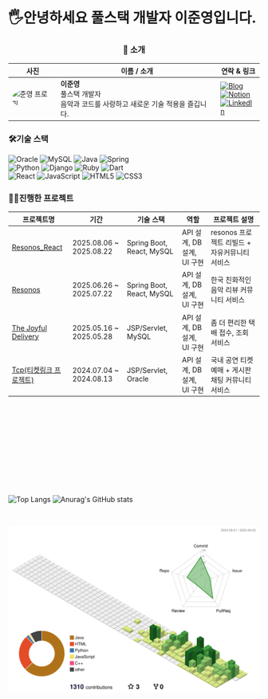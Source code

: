 <!-- 인사말 -->
# 🖐️안녕하세요 풀스택 개발자 이준영입니다.

<!-- 내 정보 -->
<h3 align="center">👤 소개</h3>

| 사진 | 이름 / 소개 | 연락 & 링크 |
|------|------------|------------|
| <img src="https://github.com/Lee-0210/your-profile-image.png" alt="준영 프로필" width="120" style="border-radius:50%;"> | **이준영**<br>풀스택 개발자<br>음악과 코드를 사랑하고 새로운 기술 적용을 즐깁니다. | [![Blog](https://img.shields.io/badge/Blog-FF5722?style=for-the-badge&logo=wordpress&logoColor=white)](https://yourblog.com)<br>[![Notion](https://img.shields.io/badge/Notion-000000?style=for-the-badge&logo=notion&logoColor=white)](https://www.notion.so/)<br>[![LinkedIn](https://img.shields.io/badge/LinkedIn-0077B5?style=for-the-badge&logo=linkedin&logoColor=white)](https://www.linkedin.com/in/...) |


<!-- 기술 스택 -->
<h3>🛠️기술 스택</h3>
<div>

  ![Oracle](https://img.shields.io/badge/Oracle-F80000?style=for-the-badge&logo=oracle&logoColor=white)
  ![MySQL](https://img.shields.io/badge/mysql-4479A1.svg?style=for-the-badge&logo=mysql&logoColor=white)
  ![Java](https://img.shields.io/badge/java-%23ED8B00.svg?style=for-the-badge&logo=openjdk&logoColor=white)
  ![Spring](https://img.shields.io/badge/spring-%236DB33F.svg?style=for-the-badge&logo=spring&logoColor=white)
  <br>
  ![Python](https://img.shields.io/badge/python-3670A0?style=for-the-badge&logo=python&logoColor=ffdd54)
  ![Django](https://img.shields.io/badge/django-%23092E20.svg?style=for-the-badge&logo=django&logoColor=white)
  ![Ruby](https://img.shields.io/badge/ruby-%23CC342D.svg?style=for-the-badge&logo=ruby&logoColor=white)
  ![Dart](https://img.shields.io/badge/dart-%230175C2.svg?style=for-the-badge&logo=dart&logoColor=white)
  <br>
  ![React](https://img.shields.io/badge/react-%2320232a.svg?style=for-the-badge&logo=react&logoColor=%2361DAFB)
  ![JavaScript](https://img.shields.io/badge/javascript-%23323330.svg?style=for-the-badge&logo=javascript&logoColor=%23F7DF1E)
  ![HTML5](https://img.shields.io/badge/html5-%23E34F26.svg?style=for-the-badge&logo=html5&logoColor=white)
  ![CSS3](https://img.shields.io/badge/css3-%231572B6.svg?style=for-the-badge&logo=css3&logoColor=white)
  
</div>

<!-- 프로젝트 테이블 -->
<h3>🧑‍💻진행한 프로젝트</h3>

| 프로젝트명 | 기간 | 기술 스택 | 역할 | 프로젝트 설명 |
|------------|------|-----------|------|-------------------------|
| [Resonos_React](https://github.com/Lee-0210/Resonos_React) | 2025.08.06 ~ 2025.08.22 | Spring Boot, React, MySQL | API 설계, DB 설계, UI 구현 | resonos 프로젝트 리빌드 + 자유커뮤니티 서비스 |
| [Resonos](https://github.com/ruff1376/Resonos) | 2025.06.26 ~ 2025.07.22 | Spring Boot, React, MySQL | API 설계, DB 설계, UI 구현 | 한국 친화적인 음악 리뷰 커뮤니티 서비스 |
| [The Joyful Delivery](https://github.com/skymin022/the_joyful_delivery) | 2025.05.16 ~ 2025.05.28 | JSP/Servlet, MySQL | API 설계, DB 설계, UI 구현 | 좀 더 편리한 택배 접수, 조회 서비스 |
| [Tcp(티켓링크 프로젝트)](https://github.com/wkdqls00/Tcp2) | 2024.07.04 ~ 2024.08.13 | JSP/Servlet, Oracle | API 설계, DB 설계, UI 구현 | 국내 공연 티켓 예매 + 게시판 채팅 커뮤니티 서비스 |


<br>
<br>
<br>
<br>
<br>
<br>
<br>
<br>
<br>
<br>

<div>
  
  ![Top Langs](https://github-readme-stats.vercel.app/api/top-langs/?username=Lee-0210&langs_count=5) 
  ![Anurag's GitHub stats](https://github-readme-stats.vercel.app/api?username=Lee-0210&show_icons=true&theme=transparent)
  
</div>

<br>

![](./profile-3d-contrib/profile-green-animate.svg)

